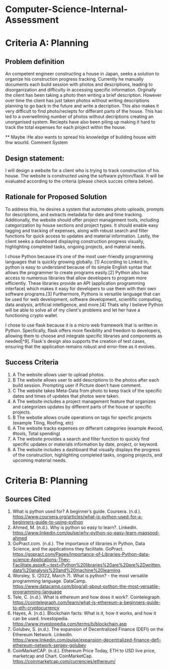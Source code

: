 # Computer-Science-Internal-Assessment


# Criteria A: Planning

## Problem definition

An competent engineer constructing a house in Japan, seeks a solution to organize his construction progress tracking. Currently he manually documents each build session with photos and descriptions, leading to disorganization and difficulty in accessing specific information. Orginally the client has been taking a photo then writing a brief description. However over time the client has just taken photos without writing descriptions planning to go back in the future and write a decription. This also makes it very difficult to find photo/reciepts for differant parts of the house. This has led to a overwellming number of photos without decriptions creating an unorganised system. Reciepts have also been piling up making it hard to track the total expenses for each project within the house.



** Maybe :He also wants to spread his knowledge of building house with thw wourld. Comment System

## Design statement:
I will design a website for a client who is trying to track construction of his house. The website is constructed using the software pyhton/flask. It will be evaluated according to the criteria (please check succes critera below).

## Rationale for Proposed Solution

To address this, he desires a system that automates photo uploads, prompts for descriptions, and extracts metadata for date and time tracking. Additionally, the website should offer project management tools, including categorization by house sections and project types. It should enable easy tagging and tracking of expenses, along with robust search and filter functions for quick access to updates and material information. Lastly, the client seeks a dashboard displaying construction progress visually, highlighting completed tasks, ongoing projects, and material needs.

I chose Python because it’s one of the most user-friendly programming languages that is quickly growing globally. [1] According to Linked In, python is easy to understand because of its simple English syntax that allows the programmer to create programs easily.[2] Python also has access to numerous libraries that allow developers to program more efficiently. These libraries provide an API (application programming interface) which makes it easy for developers to use them with their own software programs.[3] Furthermore, Pythons is versatile language that can be used for web development, software development, scientific computing, data analysis, artificial intelligence, and more.[4] Thats why I believe Python will be able to solve all of my client's problems and let her have a functioning crypto wallet.

I chose to use flask because it is a micro web framework that is written in Python. Specfically, flask offers more flexibility and freedom to developers, allowing them to choose and integrate specific libraries and components as needed[^9]. Flask's design also supports the creation of test cases, ensuring that the application remains robust and error-free as it evolves.



## Success Criteria
1. A The website allows user to upload photos.
1. B The website allows user to add descriptions to the photos after each build session. Prompting user if Picture doen't have comment.
1. C The website takes Meta-Data from photo to keep track of the specific dates and times of updates that photos were taken. 
2. A The website includes a project management feature that organizes and categorizes updates by different parts of the house or specific projects.
2. B The webstie allows crude operations on tags for specfic projects (example Tiling, Roofing, etc)
3. A The website tracks expenses on differant categories (example #wood, #tools, Total spending)
4. A The website provides a search and filter function to quickly find specific updates or materials information by date, project, or keyword.
5. A The website includes a dashboard that visually displays the progress of the construction, highlighting completed tasks, ongoing projects, and upcoming material needs.





# Criteria B: Planning

## Sources Cited
1. What is python used for? A beginner’s guide. Coursera. (n.d.). https://www.coursera.org/articles/what-is-python-used-for-a-beginners-guide-to-using-python 
2. Ahmed, M. (n.d.). Why is python so easy to learn?. LinkedIn. https://www.linkedin.com/pulse/why-python-so-easy-learn-maqsood-ahmed 
3. GoPract.com. (n.d.). The importance of libraries in Python, Data Science, and the applications they facilitate. GoPract. https://gopract.com/Pages/Importance-of-Libraries-Python-data-science-Applications-They-Facilitate.aspx#:~:text=Python%20libraries%20are%20pre%2Dwritten,data%20analysis%20and%20machine%20learning. 
4. Worsley, S. (2022, March 7). What is python? - the most versatile programming language. DataCamp. https://www.datacamp.com/blog/all-about-python-the-most-versatile-programming-language 
5. Tele, C. (n.d.). What is ethereum and how does it work?. Cointelegraph. https://cointelegraph.com/learn/what-is-ethereum-a-beginners-guide-to-eth-cryptocurrency 
6. Hayes, A. (n.d.). Blockchain facts: What is it, how it works, and how it can be used. Investopedia. https://www.investopedia.com/terms/b/blockchain.asp 
7. Golubev, S. (n.d.). The expansion of Decentralized Finance (DEFI) on the Ethereum Network. LinkedIn. https://www.linkedin.com/pulse/expansion-decentralized-finance-defi-ethereum-network-sergey-golubev 
8. CoinMarketCAP. (n.d.). Ethereum Price Today, ETH to USD live price, marketcap and Chart. CoinMarketCap. https://coinmarketcap.com/currencies/ethereum/ 


